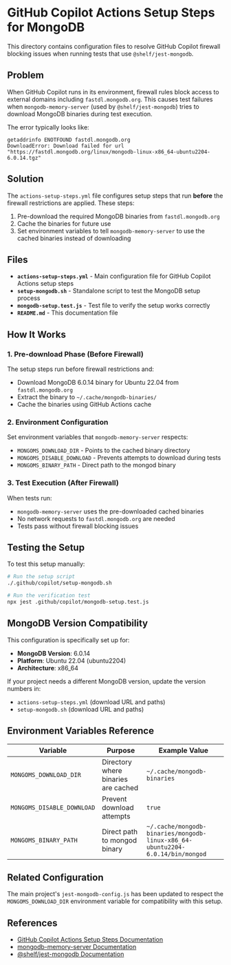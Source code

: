 # GitHub Copilot Actions Setup Steps for MongoDB

This directory contains configuration files to resolve GitHub Copilot firewall blocking issues when running tests that use `@shelf/jest-mongodb`.

## Problem

When GitHub Copilot runs in its environment, firewall rules block access to external domains including `fastdl.mongodb.org`. This causes test failures when `mongodb-memory-server` (used by `@shelf/jest-mongodb`) tries to download MongoDB binaries during test execution.

The error typically looks like:

```
getaddrinfo ENOTFOUND fastdl.mongodb.org
DownloadError: Download failed for url "https://fastdl.mongodb.org/linux/mongodb-linux-x86_64-ubuntu2204-6.0.14.tgz"
```

## Solution

The `actions-setup-steps.yml` file configures setup steps that run **before** the firewall restrictions are applied. These steps:

1. Pre-download the required MongoDB binaries from `fastdl.mongodb.org`
2. Cache the binaries for future use
3. Set environment variables to tell `mongodb-memory-server` to use the cached binaries instead of downloading

## Files

- **`actions-setup-steps.yml`** - Main configuration file for GitHub Copilot Actions setup steps
- **`setup-mongodb.sh`** - Standalone script to test the MongoDB setup process
- **`mongodb-setup.test.js`** - Test file to verify the setup works correctly
- **`README.md`** - This documentation file

## How It Works

### 1. Pre-download Phase (Before Firewall)

The setup steps run before firewall restrictions and:

- Download MongoDB 6.0.14 binary for Ubuntu 22.04 from `fastdl.mongodb.org`
- Extract the binary to `~/.cache/mongodb-binaries/`
- Cache the binaries using GitHub Actions cache

### 2. Environment Configuration

Set environment variables that `mongodb-memory-server` respects:

- `MONGOMS_DOWNLOAD_DIR` - Points to the cached binary directory
- `MONGOMS_DISABLE_DOWNLOAD` - Prevents attempts to download during tests
- `MONGOMS_BINARY_PATH` - Direct path to the mongod binary

### 3. Test Execution (After Firewall)

When tests run:

- `mongodb-memory-server` uses the pre-downloaded cached binaries
- No network requests to `fastdl.mongodb.org` are needed
- Tests pass without firewall blocking issues

## Testing the Setup

To test this setup manually:

```bash
# Run the setup script
./.github/copilot/setup-mongodb.sh

# Run the verification test
npx jest .github/copilot/mongodb-setup.test.js
```

## MongoDB Version Compatibility

This configuration is specifically set up for:

- **MongoDB Version**: 6.0.14
- **Platform**: Ubuntu 22.04 (ubuntu2204)
- **Architecture**: x86_64

If your project needs a different MongoDB version, update the version numbers in:

- `actions-setup-steps.yml` (download URL and paths)
- `setup-mongodb.sh` (download URL and paths)

## Environment Variables Reference

| Variable                   | Purpose                             | Example Value                                                                 |
| -------------------------- | ----------------------------------- | ----------------------------------------------------------------------------- |
| `MONGOMS_DOWNLOAD_DIR`     | Directory where binaries are cached | `~/.cache/mongodb-binaries`                                                   |
| `MONGOMS_DISABLE_DOWNLOAD` | Prevent download attempts           | `true`                                                                        |
| `MONGOMS_BINARY_PATH`      | Direct path to mongod binary        | `~/.cache/mongodb-binaries/mongodb-linux-x86_64-ubuntu2204-6.0.14/bin/mongod` |

## Related Configuration

The main project's `jest-mongodb-config.js` has been updated to respect the `MONGOMS_DOWNLOAD_DIR` environment variable for compatibility with this setup.

## References

- [GitHub Copilot Actions Setup Steps Documentation](https://gh.io/copilot/actions-setup-steps)
- [mongodb-memory-server Documentation](https://github.com/nodkz/mongodb-memory-server)
- [@shelf/jest-mongodb Documentation](https://github.com/shelfio/jest-mongodb)
